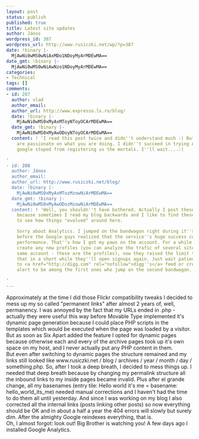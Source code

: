 ```yaml
---
layout: post
status: publish
published: true
title: Latest site updates
author: János
wordpress_id: 387
wordpress_url: http://www.rusiczki.net/wp/?p=387
date: !binary |-
  MjAwNi0wMS0wNiAxMDo1NDoyMyArMDEwMA==
date_gmt: !binary |-
  MjAwNi0wMS0wNiAwNzo1NDoyMyArMDEwMA==
categories:
- Technical
tags: []
comments:
- id: 287
  author: vlad
  author_email: 
  author_url: http://www.expresso.lx.ro/blog/
  date: !binary |-
    MjAwNi0wMS0xMyAxMToyNToyOCArMDEwMA==
  date_gmt: !binary |-
    MjAwNi0wMS0xMyAwODoyNToyOCArMDEwMA==
  content: ! 'I read this post twice and didn''t understand much :) But it looks you
    are passionate on what you are doing. I didn''t succeed in trying Analytics because
    google stoped from registering us the mortals. I''ll wait....:(

'
- id: 288
  author: János
  author_email: 
  author_url: http://www.rusiczki.net/blog/
  date: !binary |-
    MjAwNi0wMS0xMyAxMTozMzowNiArMDEwMA==
  date_gmt: !binary |-
    MjAwNi0wMS0xMyAwODozMzowNiArMDEwMA==
  content: ! 'Well, you shouldn''t have bothered. Actually I post these kind of entries
    because sometimes I read my blog backwards and I like to find these milestones
    to see how things "evolved" around here.

    Sorry about Analytics. I jumped on the bandwagon right during it''s first day,
    before the Google guys realized that the service''s huge success could ruin it''s
    performance. That''s how I got my paws on the account. For a while I couldn''t
    create any new profiles (you can analyze the trafic of several sites using the
    same account - these are the profiles), now they raised the limit to 5. I''m sure
    that in a short while they''ll open signups again. Just wait patiently. And subscribe
    to <a href="http://digg.com" rel="nofollow">digg''s</a> feed or create an RSS
    alert to be among the first ones who jump on the second bandwagon. :-)

'
---
```

<p>Approximately at the time I did those Flickr compatibility tweaks I decided to mess up my so called "permanent links" after almost 2 years of, well, permanency. I was annoyed by the fact that my URLs ended in .php - actually they were useful this way before Movable Type implemented it's dynamic page generation because I could place PHP scripts in the templates which would be executed when the page was loaded by a visitor. But as soon as Six Apart added the feature I opted for dynamic pages because otherwise each and every of the archive pages took up it's own space on my host, and I never actually put any PHP content in them.<br />
But even after switching to dynamic pages the structure remained and my links still looked like www.rusiczki.net / blog / archives / year / month / day / something.php. So, after I took a deep breath, I decided to mess things up. I needed that deep breath because by changing my permalink structure all the inbound links to my inside pages became invalid. Plus after el grande change, all my basenames (entry tile: Hello world it's me = basename: hello_world_its_me) needed manual corrections and I haven't had the time to do them all until yesterday. And since I was working on my blog I also corrected all the internal links (posts linking other posts) so now everything should be OK and in about a half a year the 404 errors will slowly but surely dim. After the almighty Google reindexes everything, that is.<br />
Oh, I almost forgot: look out! Big Brother is watching you! A few days ago I installed Google Analytics.</p>
